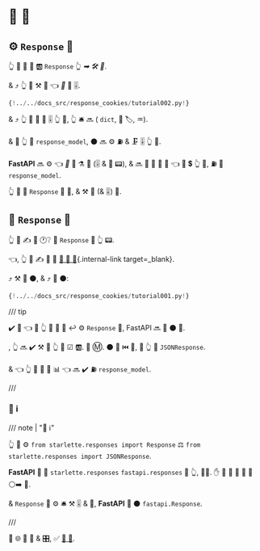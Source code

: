 # 📨 🍪

## ⚙️ `Response` 🔢

👆 💪 📣 🔢 🆎 `Response` 👆 *➡ 🛠️ 🔢*.

&amp; ⤴️ 👆 💪 ⚒ 🍪 👈 *🔀* 📨 🎚.

```Python hl_lines="1  8-9"
{!../../docs_src/response_cookies/tutorial002.py!}
```

&amp; ⤴️ 👆 💪 📨 🙆 🎚 👆 💪, 👆 🛎 🔜 ( `dict`, 💽 🏷, ♒️).

&amp; 🚥 👆 📣 `response_model`, ⚫️ 🔜 ⚙️ ⛽ &amp; 🗜 🎚 👆 📨.

**FastAPI** 🔜 ⚙️ 👈 *🔀* 📨 ⚗ 🍪 (🎚 &amp; 👔 📟), &amp; 🔜 🚮 👫 🏁 📨 👈 🔌 💲 👆 📨, ⛽ 🙆 `response_model`.

👆 💪 📣 `Response` 🔢 🔗, &amp; ⚒ 🍪 (&amp; 🎚) 👫.

## 📨 `Response` 🔗

👆 💪 ✍ 🍪 🕐❔ 🛬 `Response` 🔗 👆 📟.

👈, 👆 💪 ✍ 📨 🔬 [📨 📨 🔗](response-directly.md){.internal-link target=_blank}.

⤴️ ⚒ 🍪 ⚫️, &amp; ⤴️ 📨 ⚫️:

```Python hl_lines="10-12"
{!../../docs_src/response_cookies/tutorial001.py!}
```

/// tip

✔️ 🤯 👈 🚥 👆 📨 📨 🔗 ↩️ ⚙️ `Response` 🔢, FastAPI 🔜 📨 ⚫️ 🔗.

, 👆 🔜 ✔️ ⚒ 💭 👆 💽 ☑ 🆎. 🤶 Ⓜ. ⚫️ 🔗 ⏮️ 🎻, 🚥 👆 🛬 `JSONResponse`.

 &amp; 👈 👆 🚫 📨 🙆 📊 👈 🔜 ✔️ ⛽ `response_model`.

///

### 🌅 ℹ

/// note | "📡 ℹ"

👆 💪 ⚙️ `from starlette.responses import Response` ⚖️ `from starlette.responses import JSONResponse`.

**FastAPI** 🚚 🎏 `starlette.responses` `fastapi.responses` 🏪 👆, 👩‍💻. ✋️ 🌅 💪 📨 👟 🔗 ⚪️➡️ 💃.

 &amp; `Response` 💪 ⚙️ 🛎 ⚒ 🎚 &amp; 🍪, **FastAPI** 🚚 ⚫️ `fastapi.Response`.

///

👀 🌐 💪 🔢 &amp; 🎛, ✅ <a href="https://www.starlette.io/responses/#set-cookie" class="external-link" target="_blank">🧾 💃</a>.
